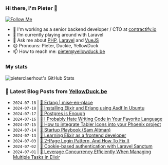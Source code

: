 ### Hi there, I'm Pieter 👋  
[![Follow Me](https://img.shields.io/github/followers/pieterclaerhout?label=Follow&style=social)](https://github.com/pieterclaerhout)

- 🏢 I'm working as a senior backend developer / CTO at [contractify.io](https://contractify.io)
- 🌱 I’m currently playing around with Laravel
- 💬 Ask me about [PHP](https://php.net), [Laravel](http://laravel.com) and [VueJS](https://vuejs.org)
- 😄 Pronouns: Pieter, Duckie, YellowDuck
- 📫 How to reach me: pieter@yellowduck.be

### My stats

![pieterclaerhout's GitHub Stats](https://github-readme-stats.vercel.app/api?username=pieterclaerhout&show_icons=true&count_private=true&line_height=40)

### 📩 Latest Blog Posts from [YellowDuck.be](https://www.yellowduck.be/)
<!-- BLOG-POST-LIST:START -->
- `2024-07-18` | [🔗 Erlang | mise-en-place](https://www.yellowduck.be/posts/erlang-mise-en-place)  
- `2024-07-18` | [🔗 Installing Elixir and Erlang using Asdf In Ubuntu](https://www.yellowduck.be/posts/installing-elixir-and-erlang-using-asdf-in-ubuntu)  
- `2024-07-17` | [🔗 Postgres is Enough](https://www.yellowduck.be/posts/postgres-is-enough)  
- `2024-07-16` | [🔗 I Probably Hate Writing Code in Your Favorite Language](https://www.yellowduck.be/posts/i-probably-hate-writing-code-in-your-favorite-language)  
- `2024-07-15` | [🔗 How to integrate Tabler Icons into your Phoenix project](https://www.yellowduck.be/posts/how-to-integrate-tabler-icons-into-your-phoenix-project)  
- `2024-07-14` | [🔗 Startup Playbook &lpar;Sam Altman&rpar;](https://www.yellowduck.be/posts/startup-playbook)  
- `2024-07-13` | [🔗 Learning Elixir as a frontend developer](https://www.yellowduck.be/posts/learning-elixir-as-a-frontend-developer)  
- `2024-07-03` | [🔗 2-Page Login Pattern, And How To Fix It](https://www.yellowduck.be/posts/2-page-login-pattern-and-how-to-fix-it-smashing-magazine)  
- `2024-07-02` | [🔗 Cookie-based authentication with Laravel Sanctum](https://www.yellowduck.be/posts/cookie-based-authentication-with-laravel-sanctum)  
- `2024-07-01` | [🔗 Leverage Concurrency Efficiently When Managing Multiple Tasks in Elixir](https://www.yellowduck.be/posts/leverage-concurrency-efficiently-when-managing-multiple-tasks-in-elixir-appsignal-blog)  

<!-- BLOG-POST-LIST:END -->
